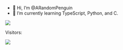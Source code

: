 - 👋 Hi, I’m @ARandomPenguin
- 🌱 I’m currently learning TypeScript, Python, and C.


![](https://github-readme-stats.vercel.app/api/top-langs/?username=ARandomPenguin&show_icons=true&theme=radical)


Visitors:

<img src="https://profile-counter.glitch.me/ar-jpeg/count.svg" />
<!---
ARandomPenguin/ARandomPenguin is a ✨ special ✨ repository because its `README.md` (this file) appears on your GitHub profile.
You can click the Preview link to take a look at your changes.
--->
